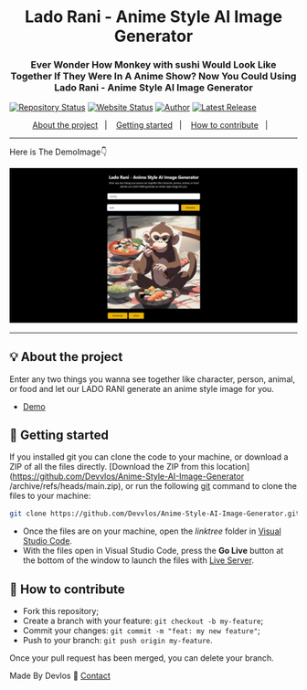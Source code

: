 <h1 align="center">Lado Rani - Anime Style AI Image Generator</h1>
<h3 align="center">Ever Wonder How Monkey with sushi Would Look Like Together If They Were In A Anime Show? Now You Could Using Lado Rani - Anime Style AI Image Generator</h3>

[![Repository Status](https://img.shields.io/badge/Repository%20Status-Maintained-dark%20green.svg)](https://github.com/Devvlos/Anime-Style-AI-Image-Generator)
[![Website Status](https://img.shields.io/badge/Website%20Status-Online-green)](https://lado-rani.vercel.app/)
[![Author](https://img.shields.io/badge/Author-Adhish%20Gupta-blue.svg)](https://twitter.com/DevlosX)
[![Latest Release](https://img.shields.io/badge/Latest%20Release-01%23July%202024-yellow.svg)](https://github.com/Devvlos/Anime-Style-AI-Image-Generator)

<p align="center">
  <a href="#-about-the-project">About the project</a>&nbsp;&nbsp;&nbsp;|&nbsp;&nbsp;&nbsp;
  <a href="#-getting-started">Getting started</a>&nbsp;&nbsp;&nbsp;|&nbsp;&nbsp;&nbsp;
  <a href="#-how-to-contribute">How to contribute</a>&nbsp;&nbsp;&nbsp;|&nbsp;&nbsp;&nbsp;
</p>

---

<p align="center">

<p>Here is The DemoImage👇</p>

<img alt="screenshot" src="src\Images\demo.png">

</p>

---

## 💡 About the project

Enter any two things you wanna see together like character, person, animal, or food and let our LADO RANI generate an anime style image for you.

- [Demo](https://lado-rani.vercel.app/)

## 🚀 Getting started

If you installed git you can clone the code to your machine, or download a ZIP of all the files directly.
[Download the ZIP from this location](https://github.com/Devvlos/Anime-Style-AI-Image-Generator
/archive/refs/heads/main.zip), or run the following [git](https://git-scm.com/downloads) command to clone the files to your machine:

```bash
git clone https://github.com/Devvlos/Anime-Style-AI-Image-Generator.git
```

- Once the files are on your machine, open the _linktree_ folder in [Visual Studio Code](https://code.visualstudio.com/).
- With the files open in Visual Studio Code, press the **Go Live** button at the bottom of the window to launch the files with [Live Server](https://marketplace.visualstudio.com/items?itemName=ritwickdey.LiveServer).

## 🤔 How to contribute

- Fork this repository;
- Create a branch with your feature: `git checkout -b my-feature`;
- Commit your changes: `git commit -m "feat: my new feature"`;
- Push to your branch: `git push origin my-feature`.

Once your pull request has been merged, you can delete your branch.

Made By Devlos :wave: [Contact](https://twitter.com/DevlosX)
